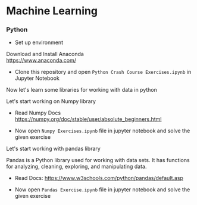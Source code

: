 # Machine Learning

### Python

+ Set up environment<br>

Download and Install Anaconda <br>https://www.anaconda.com/

+ Clone this repository and open `Python Crash Course Exercises.ipynb` in Jupyter Notebook

Now let's learn some libraries for working with data in python

Let's start working on Numpy library

+ Read Numpy Docs https://numpy.org/doc/stable/user/absolute_beginners.html

+ Now open `Numpy Exercises.ipynb` file in jupyter notebook and solve the given exercise

Let's start working with pandas library

Pandas is a Python library used for working with data sets. It has functions for analyzing, cleaning, exploring, and manipulating data.

+ Read Docs: https://www.w3schools.com/python/pandas/default.asp

+ Now open `Pandas Exercise.ipynb` file in jupyter notebook and solve the given exercise



